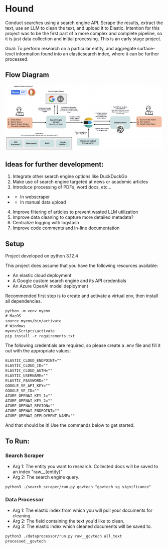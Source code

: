 

# Hound

Conduct searches using a search engine API. Scrape the results, extract the text, use an LLM to clean the text, and upload it to Elastic.
Intention for this project was to be the first part of a more complex and complete pipeline, so it is just data collection and initial processing. 
This is an early stage project.

Goal: To perform research on a particular entity, and aggregate surface-level information found into an elasticsearch index, where it can be further processed. 

## Flow Diagram

![Current Project Flow](./readme_assets/flow.png)

## Ideas for further development:

1) Integrate other search engine options like DuckDuckGo
2) Make use of search engine targeted at news or academic articles
3) Introduce processing of PDFs, word docs, etc... 
* * In webscraper
* * In manual data upload
4) Improve filtering of articles to prevent wasted LLM utilization 
5) Improve data cleaning to capture more detailed metadata?
6) Centralize logging with logstash 
7) Improve code comments and in-line documentation

## Setup

Project developed on python 3.12.4

This project does assume that you have the following resources available:

* An elastic cloud deployment
* A Google custom search engine and its API credentials
* An Azure OpenAI model deployment

Recommended first step is to create and activate a virtual env, then install all dependencies. 
```
python -m venv myenv
# MacOS
source myenv/bin/activate
# Windows
myenv\Scripts\activate 
pip install -r requirements.txt
```
The following credentials are required, so please create a .env file and fill it out with the appropriate values:

```
ELASTIC_CLOUD_ENDPOINT=""
ELASTIC_CLOUD_ID=""
ELASTIC_CLOUD_AUTH=""
ELASTIC_USERNAME=""
ELASTIC_PASSWORD=""
GOOGLE_SE_API_KEY=""
GOOGLE_SE_ID=""
AZURE_OPENAI_KEY_1=""
AZURE_OPENAI_KEY_2=""
AZURE_OPENAI_REGION=""
AZURE_OPENAI_ENDPOINT=""
AZURE_OPENAI_DEPLOYMENT_NAME=""
```

And that should be it! Use the commands below to get started. 

## To Run:

### Search Scraper
* Arg 1: The entity you want to research. Collected docs will be saved to an index "raw__{entity}"
* Arg 2: The search engine query.
```
python3 ./search_scraper/run.py govtech "govtech sg significance"
```

### Data Processor
* Arg 1: The elastic index from which you will pull your documents for cleaning. 
* Arg 2: The field containing the text you'd like to clean.
* Arg 3: The elastic index which cleaned documents will be saved to. 
```
python3 ./dataprocessor/run.py raw__govtech all_text processed__govtech
```

